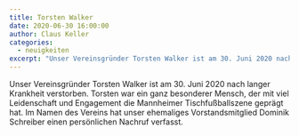 ```yaml
---
title: Torsten Walker
date: 2020-06-30 16:00:00
author: Claus Keller
categories:
  - neuigkeiten
excerpt: "Unser Vereinsgründer Torsten Walker ist am 30. Juni 2020 nach langer Krankheit verstorben."
---
```


Unser Vereinsgründer Torsten Walker ist am 30. Juni 2020 nach langer Krankheit verstorben. Torsten war ein ganz besonderer Mensch, der mit viel Leidenschaft und Engagement die Mannheimer Tischfußballszene geprägt hat. Im Namen des Vereins hat unser ehemaliges Vorstandsmitglied Dominik Schreiber einen persönlichen Nachruf verfasst.
